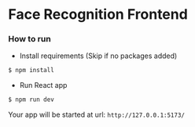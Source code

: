 # Face Recognition Frontend

### How to run

- Install requirements (Skip if no packages added)

```bash
$ npm install
```

- Run React app

```bash
$ npm run dev
```

Your app will be started at url: `http://127.0.0.1:5173/`
